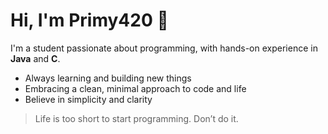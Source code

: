# Hi, I'm Primy420 👋

I'm a student passionate about programming, with hands-on experience in **Java** and **C**.

-  Always learning and building new things
-  Embracing a clean, minimal approach to code and life
-  Believe in simplicity and clarity

> Life is too short to start programming. Don’t do it.

<!-- TYBG  -->
